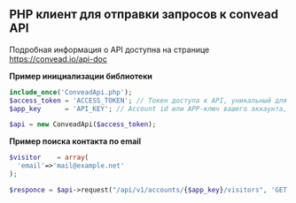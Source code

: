 PHP клиент для отправки запросов к convead API
-------------------

Подробная информация о API доступна на странице https://convead.io/api-doc

**Пример инициализации библиотеки**
```php
include_once('ConveadApi.php');
$access_token = 'ACCESS_TOKEN'; // Токен доступа к API, уникальный для каждого зарегистрированного пользователя Convead
$app_key      = 'API_KEY'; // Account id или APP-ключ вашего аккаунта, можно найти здесь: http://take.ms/Ejv3q

$api = new ConveadApi($access_token);
```

**Пример поиска контакта по email**
```php
$visitor    = array(
  'email'=>'mail@example.net'
);

$responce = $api->request("/api/v1/accounts/{$app_key}/visitors", 'GET', $visitor);
```
